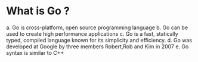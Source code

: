 # What is Go ?

a. Go is cross-platform, open source programming language
b. Go can be used to create high performance applications
c. Go is a fast, statically typed, compiled language known for its simplicity and efficiency.
d. Go was developed at Google by three members Robert,Rob and Kim in 2007
e. Go syntax is similar to C++
